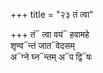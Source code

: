 +++
title = "२३ तं त्वा"

+++
तं᳓ त्वा वयं᳓ हवामहे  
शृण्व᳓न्तं जात᳓वेदसम्  
अ᳓ग्ने घ्न᳓न्तम् अ᳓प द्वि᳓षः